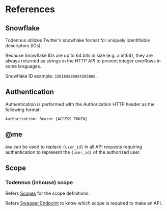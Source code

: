 # References

## Snowflake

Todennus utilizes Twitter's snowflake format for uniquely identifiable descriptors (IDs).

Because Snowflake IDs are up to 64 bits in size (e.g. a int64), they are always returned as strings in the HTTP API to prevent integer overflows in some languages.

Snowflake ID example: `328184286924505088`.

## Authentication

Authentication is performed with the Authorization HTTP header as the following format:

```
Authorization: Bearer {ACCESS_TOKEN}
```

## @me

`@me` can be used to replace `{user_id}` in all API requests requiring authentication to represent the `{user_id}` of the authorized user.

## Scope

### Todennus (inhouse) scope

Refers [Scopes](./scopes.md) for the scope definitions.

Refers [Swagger Endpoint](./README.md) to know which scope is required to make an API.
